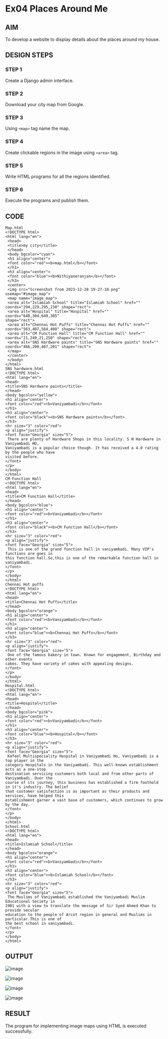 # Ex04 Places Around Me
## AIM
To develop a website to display details about the places around my house.

## DESIGN STEPS

### STEP 1
Create a Django admin interface.

### STEP 2
Download your city map from Google.

### STEP 3
Using ```<map>``` tag name the map.

### STEP 4
Create clickable regions in the image using ```<area>``` tag.

### STEP 5
Write HTML programs for all the regions identified.

### STEP 6
Execute the programs and publish them.

## CODE
```
Map.html
<!DOCTYPE html>
<html lang="en">
 <head>
 <title>my city</title>
 </head>
 <body bgcolor="cyan">
 <h1 align="center">
 <font color="red"><b>map.html</b></font>
 </h1>
 <h3 align="center">
 <font color="blue"><b>Nithiyaneranjan</b></font>
 </h3>
 <center>
 <img src="Screenshot from 2023-12-28 19-27-18.png" usemap="#image_map">
 <map name="image_map">
 <area alt="Islamiah School" title="Islamiah School" href="" 
coords="294,229,295,230" shape="rect">
 <area alt="Hospital" title="Hospital" href="" coords="648,304,649,305" 
shape="rect">
 <area alt="Chennai Hot Puffs" title="Chennai Hot Puffs" href="" 
coords="563,407,564,408" shape="rect">
 <area alt="CM Function Hall" title="CM Function Hall" href="" 
coords="21,249,21,250" shape="rect">
 <area alt="SNS Hardware paints" title="SNS Hardware paints" href="" 
coords="466,200,467,201" shape="rect">
 </map>
 </center>
 </body>
</html>
SNS hardware.html
<!DOCTYPE html>
<html lang="en">
<head>
<title>SNS Hardware paints</title>
</head>
<body bgcolor="yellow">
<h1 align="center">
<font color="red"><b>Vaniyambadi</b></font>
</h1>
<h3 align="center">
<font color="black"><b>SNS Hardware paints</b></font>
</h3>
<hr size="3" color="red">
<p align="justify">
<font face="Georgia" size="5">
 There are plenty of Hardware Shops in this locality. S N Hardware in Vaniyambadi HO, 
Vaniyambadi is a popular choice though. It has received a 4.0 rating by the people who have 
visited before.
</font>
</p>
</body>
</html>
CM Function Hall
<!DOCTYPE html>
<html lang="en">
<head>
<title>CM Function Hall</title>
</head>
<body bgcolor="blue">
<h1 align="center">
<font color="red"><b>Vaniyambadi</b></font>
</h1>
<h3 align="center">
<font color="black"><b>CM Function Hall</b></font>
</h3>
<hr size="3" color="red">
<p align="justify">
<font face="Georgia" size="5">
 This is one of the grand function hall in vaniyambadi. Many VIP's functions are goes in 
this function hall.So,this is one of the remarkable function hall in vaniyambadi.
</font>
</p>
</body>
</html>
Chennai Hot puffs
<!DOCTYPE html>
<html lang="en">
<head>
<title>Chennai Hot Puffs</title>
</head>
<body bgcolor="orange">
<h1 align="center">
<font color="red"><b>Vaniyambadi</b></font>
</h1>
<h3 align="center">
<font color="blue"><b>Chennai Hot Puffs</b></font>
</h3>
<hr size="3" color="red">
<p align="justify">
<font face="Georgia" size="5">
 One of the famous bakery in town. Known for engagement, Birthday and other events 
cakes. They have variety of cakes with appealing designs. 
</font>
</p>
</body>
</html>
Hospital.html
<!DOCTYPE html>
<html lang="en">
<head>
<title>Hospital</title>
</head>
<body bgcolor="pink">
<h1 align="center">
<font color="red"><b>Vaniyambadi</b></font>
</h1>
<h3 align="center">
<font color="blue"><b>Hospital</b></font>
</h3>
<hr size="3" color="red">
<p align="justify">
<font face="Georgia" size="5">
 Kafeel Multispeciality Hospital in Vaniyambadi Ho, Vaniyambadi is a top player in the 
category Hospitals in the Vaniyambadi. This well-known establishment acts as a one-stop 
destination servicing customers both local and from other parts of Vaniyambadi. Over the 
course of its journey, this business has established a firm foothold in it's industry. The belief 
that customer satisfaction is as important as their products and services, have helped this 
establishment garner a vast base of customers, which continues to grow by the day. 
</font>
</p>
</body>
</html>
School.html
<!DOCTYPE html>
<html lang="en">
<head>
<title>Islamiah School</title>
</head>
<body bgcolor="orange">
<h1 align="center">
<font color="red"><b>Vaniyambadi</b></font>
</h1>
<h3 align="center">
<font color="blue"><b>Islamiah School</b></font>
</h3>
<hr size="3" color="red">
<p align="justify">
<font face="Georgia" size="5">
 The Muslims of Vaniyambadi established the Vaniyambadi Muslim Educational Society in 
1901 with a view to translate the message of Sir Syed Ahmed Khan to provide secular 
education to the people of Arcot region in general and Muslims in particular.This is one of 
the best school in vaniyambadi.
</font>
</p>
</body>
</html>
```

## OUTPUT
![image](https://github.com/SanjayBalaji0/NearMe/assets/145533553/12577455-8ad1-4056-bd0a-9b339a52e4c7)

![image](https://github.com/SanjayBalaji0/NearMe/assets/145533553/56d89b0a-667a-4ce2-b405-26db694a3902)

![image](https://github.com/SanjayBalaji0/NearMe/assets/145533553/0616f80f-6181-4ed3-9bb7-b556df90bdf4)

![image](https://github.com/SanjayBalaji0/NearMe/assets/145533553/2c0d8441-6a81-4265-a07d-0e94fbcaa5ae)




## RESULT
The program for implementing image maps using HTML is executed successfully.
